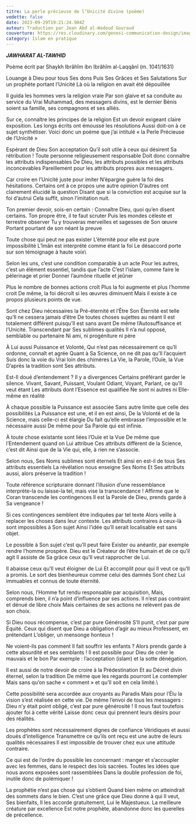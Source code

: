 ```yaml
---
titre: La perle précieuse de l’Unicité divine (poème)
vedette: false
date: 2023-09-29T19:21:24.904Z
auteur: Traduction par Jean Abd al-Wadoud Gouraud
couverture: https://res.cloudinary.com/genesi-communication-design/image/upload/v1709584979/oyster-1327311_1280_fkacvp.jpg
category: Islam en pratique
---
```

***JAWHARAT AL-TAWHID***

Poème écrit par Shaykh Ibrâhîm ibn Ibrâhîm al-Laqqânî (m. 1041/1631)

Louange à Dieu pour tous Ses dons
Puis Ses Grâces et Ses Salutations
Sur un prophète portant l’Unicité
Là où la religion en avait été dépouillée

Il guida les hommes vers la religion vraie
Par son glaive et sa conduite au service du Vrai
Muhammad, des messagers divins, est le dernier
Bénis soient sa famille, ses compagnons et ses alliés.

Sur ce, connaître les principes de la religion
Est un devoir exigeant claire exposition.
Les longs écrits ont émoussé les résolutions
Aussi doit-on à ce sujet synthétiser.
Voici donc un poème que j’ai intitulé
«&nbsp;la Perle Précieuse de l’Unicité&nbsp;»

Espérant de Dieu Son acceptation
Qu’il soit utile à ceux qui désirent Sa rétribution&nbsp;!
Toute personne religieusement responsable
Doit donc connaître les attributs indispensables
De Dieu, les attributs possibles et les attributs inconcevables
Pareillement pour les attributs propres aux messagers.

Car croire en l’Unicité juste pour imiter
N’épargne guère la foi des hésitations.
Certains ont à ce propos une autre opinion
D’autres ont clairement élucidé la question
Disant que si la conviction est acquise sur la foi d’autrui
Cela suffit, sinon l’imitation nuit.

Ton premier devoir, sois-en certain&nbsp;:
Connaître Dieu, quoi qu’en disent certains.
Ton propre être, il te faut scruter
Puis les mondes céleste et terrestre observer
Tu y trouveras merveilles et sagesses de Son œuvre
Portant pourtant de son néant la preuve

Toute chose qui peut ne pas exister
L’éternité pour elle est pure impossibilité
L’îmân est interprété comme étant la foi
Le désaccord porte sur son témoignage à haute voix\

Selon les uns, c’est une condition comparable à un acte
Pour les autres, c’est un élément essentiel, tandis que l’acte
C’est l’islam, comme faire le pèlerinage et prier
Donner l’aumône rituelle et jeûner

Plus le nombre de bonnes actions croît
Plus la foi augmente et plus l’homme croit
De même, la foi décroît si les œuvres diminuent
Mais il existe à ce propos plusieurs points de vue.

Sont chez Dieu nécessaires la Pré-éternité et l’Être
Son Éternité est telle qu’Il ne cessera jamais d’être
De toutes choses sujettes au néant
Il est totalement différent puisqu’Il est sans avant
De même l’Autosuffisance et l’Unicité.
Transcendant par Ses sublimes qualités
Il n’a nul opposé, semblable ou partenaire
Ni ami, ni progéniture ni père

À Lui aussi Puissance et Volonté,
Qui n’est pas nécessairement ce qu’Il ordonne, connaît et agrée
Quant à Sa Science, on ne dit pas qu’Il l’acquiert
Suis donc la voie du Vrai loin des chimères
La Vie, la Parole, l’Ouïe, la Vue
D’après la tradition sont Ses attributs.

Est-Il doué d’entendement&nbsp;? Il y a divergences
Certains préférant garder le silence.
Vivant, Savant, Puissant, Voulant
Odiant, Voyant, Parlant, ce qu’Il veut étant
Les attributs dont l’Essence est qualifiée
Ne sont ni autres ni Elle-même en réalité

À chaque possible la Puissance est associée
Sans autre limite que celle des possibilités
La Puissance est une, et il en est ainsi,
De la Volonté et de la Science, mais celle-ci est élargie
Du fait qu’elle embrasse l’impossible et le nécessaire aussi
De même pour Sa Parole qui est infinie.

À toute chose existante sont liées l’Ouïe et la Vue
De même que l’Entendement quand on Lui attribue
Ces attributs diffèrent de la Science, c’est dit
Ainsi que de la Vie qui, elle, à rien ne s’associe.

Selon nous, Ses Noms sublimes sont éternels
Et ainsi en est-il de tous Ses attributs essentiels
La révélation nous enseigne Ses Noms
Et Ses attributs aussi, alors préserve la tradition&nbsp;!

Toute référence scripturaire donnant l’illusion d’une ressemblance
interprète-la ou laisse-la tel, mais vise la transcendance&nbsp;!
Affirme que le Coran transcende les contingences
Il est la Parole de Dieu, prends garde à Sa vengeance&nbsp;!

Si ces contingences semblent être indiquées par tel texte
Alors veille à replacer les choses dans leur contexte.
Les attributs contraires à ceux-là sont impossibles à Son sujet
Ainsi l’idée qu’Il serait localisable est sans objet.

Le possible à Son sujet c’est qu’Il peut faire
Exister ou anéantir, par exemple rendre l’homme prospère.
Dieu est le Créateur de l’être humain et de ce qu’il agit
Il assiste de Sa grâce ceux qu’Il veut rapprocher de Lui.

Il abaisse ceux qu’Il veut éloigner de Lui
Et accomplit pour qui Il veut ce qu’Il a promis.
Le sort des bienheureux comme celui des damnés
Sont chez Lui immuables et connus de toute éternité.

Selon nous, l’Homme fut rendu responsable par acquisition,
Mais, comprends bien, il n’a point d’influence par ses actions.
Il n’est pas contraint et dénué de libre choix
Mais certaines de ses actions ne relèvent pas de son choix.

Si Dieu nous récompense, c’est par pure Générosité
S’Il punit, c’est par pure Équité.
Ceux qui disent que Dieu a obligation d’agir au mieux
Professent, en prétendant L’obliger, un mensonge honteux&nbsp;!

Ne voient-ils pas comment Il fait souffrir les enfants&nbsp;?
Alors prends garde à cette absurdité et ses semblants&nbsp;!
Il est possible pour Dieu de créer le mauvais et le bon
Par exemple&nbsp;: l’acceptation (islam) et la sotte dénégation.

Il est aussi de notre devoir de croire à la Prédestination
Et au Décret divin éternel, selon la tradition
De même que les regards pourront Le contempler
Mais sans qu’on sache «&nbsp;comment&nbsp;» et qu’Il soit en cela limité.\

Cette possibilité sera accordée aux croyants au Paradis
Mais pour l’Élu la vision s’est réalisée en cette vie.
De même l’envoi de tous les messagers&nbsp;:
Dieu n’y était point obligé, c’est par pure générosité&nbsp;!
Il nous faut toutefois ajouter foi à cette vérité
Laisse donc ceux qui prennent leurs désirs pour des réalités.

Les prophètes sont nécessairement dignes de confiance
Véridiques et aussi doués d’intelligence
Transmettre ce qu’ils ont reçu est une autre de leurs qualités nécessaires
Il est impossible de trouver chez eux une attitude contraire.

Ce qui est de l’ordre du possible les concernant&nbsp;: manger
et s’accoupler avec les femmes, dans le respect des lois sacrées.
Toutes les idées que nous avons exposées sont rassemblées
Dans la double profession de foi, inutile donc de polémiquer&nbsp;!

La prophétie n’est pas chose qui s’obtient
Quand bien même on atteindrait des sommets dans le bien.
C’est une grâce que Dieu donne à qui Il veut,
Ses bienfaits, Il les accorde gratuitement, Lui le Majestueux.
La meilleure créature par excellence
Est notre prophète, abandonne donc les querelles de précellence.